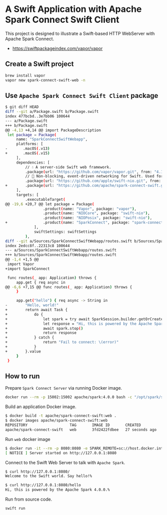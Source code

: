 # A Swift Application with Apache Spark Connect Swift Client

This project is designed to illustrate a Swift-based HTTP WebServer with Apache Spark Connect.

- <https://swiftpackageindex.com/vapor/vapor>

## Create a Swift project

```bash
brew install vapor
vapor new spark-connect-swift-web -n
```

## Use `Apache Spark Connect Swift Client` package

```bash
$ git diff HEAD
diff --git a/Package.swift b/Package.swift
index 477bcbd..3e7bb06 100644
--- a/Package.swift
+++ b/Package.swift
@@ -4,13 +4,14 @@ import PackageDescription
 let package = Package(
     name: "SparkConnectSwiftWebapp",
     platforms: [
-       .macOS(.v13)
+       .macOS(.v15)
     ],
     dependencies: [
         // 💧 A server-side Swift web framework.
         .package(url: "https://github.com/vapor/vapor.git", from: "4.110.1"),
         // 🔵 Non-blocking, event-driven networking for Swift. Used for custom executors
         .package(url: "https://github.com/apple/swift-nio.git", from: "2.65.0"),
+        .package(url: "https://github.com/apache/spark-connect-swift.git", branch: "main"),
     ],
     targets: [
         .executableTarget(
@@ -19,6 +20,7 @@ let package = Package(
                 .product(name: "Vapor", package: "vapor"),
                 .product(name: "NIOCore", package: "swift-nio"),
                 .product(name: "NIOPosix", package: "swift-nio"),
+                .product(name: "SparkConnect", package: "spark-connect-swift"),
             ],
             swiftSettings: swiftSettings
         ),
diff --git a/Sources/SparkConnectSwiftWebapp/routes.swift b/Sources/SparkConnectSwiftWebapp/routes.swift
index 2edcc8f..22313c8 100644
--- a/Sources/SparkConnectSwiftWebapp/routes.swift
+++ b/Sources/SparkConnectSwiftWebapp/routes.swift
@@ -1,4 +1,5 @@
 import Vapor
+import SparkConnect

 func routes(_ app: Application) throws {
     app.get { req async in
@@ -6,6 +7,15 @@ func routes(_ app: Application) throws {
     }

     app.get("hello") { req async -> String in
-        "Hello, world!"
+        return await Task {
+            do {
+                let spark = try await SparkSession.builder.getOrCreate()
+                let response = "Hi, this is powered by the Apache Spark \(await spark.version)."
+                await spark.stop()
+                return response
+            } catch {
+                return "Fail to connect: \(error)"
+            }
+        }.value
     }
 }
```

## How to run

Prepare `Spark Connect Server` via running Docker image.

```bash
docker run --rm -p 15002:15002 apache/spark:4.0.0 bash -c "/opt/spark/sbin/start-connect-server.sh --wait"
```

Build an application Docker image.

```bash
$ docker build -t apache/spark-connect-swift:web .
$ docker images apache/spark-connect-swift:web
REPOSITORY                   TAG       IMAGE ID       CREATED          SIZE
apache/spark-connect-swift   web       3fd2422fdbee   27 seconds ago   417MB
```

Run `web` docker image

```bash
$ docker run -it --rm -p 8080:8080 -e SPARK_REMOTE=sc://host.docker.internal:15002 apache/spark-connect-swift:web
[ NOTICE ] Server started on http://127.0.0.1:8080
```

Connect to the Swift Web Server to talk with `Apache Spark`.

```bash
$ curl http://127.0.0.1:8080/
Welcome to the Swift world. Say hello!%

$ curl http://127.0.0.1:8080/hello
Hi, this is powered by the Apache Spark 4.0.0.%
```

Run from source code.

```bash
swift run
```
